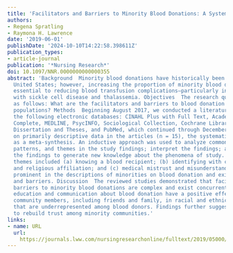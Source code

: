 ```yaml
---
title: 'Facilitators and Barriers to Minority Blood Donations: A Systematic Review'
authors:
- Regena Spratling
- Raymona H. Lawrence
date: '2019-06-01'
publishDate: '2024-10-10T14:22:58.398611Z'
publication_types:
- article-journal
publication: '*Nursing Research*'
doi: 10.1097/NNR.0000000000000355
abstract: 'Background  Minority blood donations have historically been low in the
  United States; however, increasing the proportion of minority blood donations is
  essential to reducing blood transfusion complications—particularly in African Americans
  with sickle cell disease and thalassemia. Objectives  The research question was
  as follows: What are the facilitators and barriers to blood donation in minority
  populations? Methods  Beginning August 2017, we conducted a literature search using
  the following electronic databases: CINAHL Plus with Full Text, Academic Search
  Complete, MEDLINE, PsycINFO, Sociological Collection, Cochrane Library, ProQuest
  Dissertation and Theses, and PubMed, which continued through December 2017. Based
  on primarily descriptive data in the articles (n = 15), the systematic review proceeded
  as a meta-synthesis. An inductive approach was used to analyze commonalities, differences,
  patterns, and themes in the study findings; interpret the findings; and synthesize
  the findings to generate new knowledge about the phenomena of study. Results  The
  themes included (a) knowing a blood recipient; (b) identifying with culture, race/ethnicity,
  and religious affiliation; and (c) medical mistrust and misunderstanding. All were
  prominent in the descriptions of minorities on blood donation and exist as facilitators
  and barriers. Discussion  The reviewed studies demonstrated that facilitators and
  barriers to minority blood donations are complex and exist concurrently. Community
  education and communication about blood donation have a positive effect on fellow
  community members, including friends and family, in racial and ethnic minorities
  that are underrepresented among blood donors. Findings further suggest the need
  to rebuild trust among minority communities.'
links:
- name: URL
  url: 
    https://journals.lww.com/nursingresearchonline/fulltext/2019/05000/Facilitators_and_to_Minority_Blood.6.aspx
---
```

